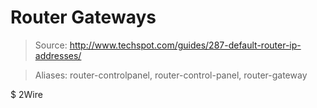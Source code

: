 # Router Gateways

> Source:  http://www.techspot.com/guides/287-default-router-ip-addresses/

> Aliases: router-controlpanel, router-control-panel, router-gateway

$ 2Wire
